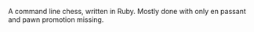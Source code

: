 A command line chess, written in Ruby. Mostly done with only en passant and pawn promotion missing.
